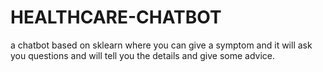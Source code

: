 # HEALTHCARE-CHATBOT
a chatbot based on sklearn where you can give a symptom and it will ask you questions and will tell you the details and give some advice.
